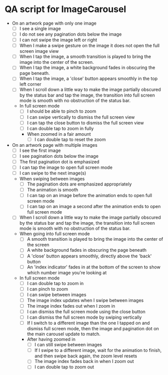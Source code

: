 # QA script for ImageCarousel

- On an artwork page with only one image
  - [ ] I see a single image
  - [ ] I do not see any pagination dots below the image
  - [ ] I can not swipe the image left or right
  - [ ] When I make a swipe gesture on the image it does not open the full screen image view
  - [ ] When I tap the image, a smooth transition is played
        to bring the image into the center of the screen.
  - [ ] When I tap the image, a white background fades in obscuring the page beneath.
  - [ ] When I tap the image, a 'close' button appears smoothly in the top left corner
  - [ ] When I scroll down a little way to make the image partially obscured by the status bar and tap the image,
        the transition into full screen mode is smooth with no obstruction of the status bar.
  - In full screen mode
    - [ ] I should be able to pinch to zoom
    - [ ] I can swipe vertically to dismiss the full screen view
    - [ ] I can tap the close button to dismiss the full screen view
    - [ ] I can double tap to zoom in fully
    - When zoomed in a fair amount
      - [ ] I can double tap to reset the zoom
- On an artwork page with multiple images
  - [ ] I see the first image
  - [ ] I see pagination dots below the image
  - [ ] The first pagination dot is emphasized
  - [ ] I can tap the image to open full screen mode
  - [ ] I can swipe to the next image(s)
  - When swiping between images
    - [ ] The pagination dots are emphasized appropriately
    - [ ] The animation is smooth
    - [ ] I can tap on an image before the animation ends to open full screen mode
    - [ ] I can tap on an image a second after the animation ends to open full screen mode
  - [ ] When I scroll down a little way to make the image partially obscured by the status bar and tap the image,
        the transition into full screen mode is smooth with no obstruction of the status bar.
  - When going into full screen mode
    - [ ] A smooth transition is played to bring the image into the center of the screen
    - [ ] A white background fades in obscuring the page beneath
    - [ ] A 'close' button appears smoothly, directly above the 'back' button
    - [ ] An 'index indicator' fades in at the bottom of the screen to show which number image you're looking at
  - In full screen mode
    - [ ] I can double tap to zoom in
    - [ ] I can pinch to zoom
    - [ ] I can swipe between images
    - [ ] The image index updates when I swipe between images
    - [ ] The image index fades out when I zoom in
    - [ ] I can dismiss the full screen mode using the close button
    - [ ] I can dismiss the full screen mode by swiping vertically
    - [ ] If I switch to a different image than the one I tapped on and dismiss full screen mode, then
          the image and pagination dot on the main carousel update to match.
    - After having zoomed in
      - [ ] I can still swipe between images
      - [ ] If I swipe to a different image, wait for the animation to finish, and then swipe back again, the zoom level resets
      - [ ] The image index fades back in when I zoom out
      - [ ] I can double tap to zoom out
